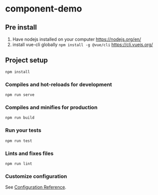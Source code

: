 # component-demo

## Pre install
1. Have nodejs installed on your computer https://nodejs.org/en/
2. install vue-cli globally ``` npm install -g @vue/cli ``` https://cli.vuejs.org/


## Project setup
```
npm install
```

### Compiles and hot-reloads for development
```
npm run serve
```

### Compiles and minifies for production
```
npm run build
```

### Run your tests
```
npm run test
```

### Lints and fixes files
```
npm run lint
```

### Customize configuration
See [Configuration Reference](https://cli.vuejs.org/config/).
